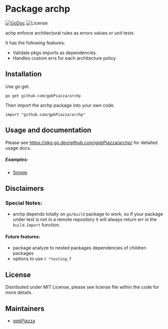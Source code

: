 Package archp
=================
[![GoDoc](https://godoc.org/github.com/TODO-DOC-HERE?status.svg)](https://pkg.go.dev/github.com/gpbPiazza/archp)
![License](https://img.shields.io/dub/l/vibe-d.svg)

achp enforce architectural rules as errors values or unit tests

It has the following features:

-   Validate pkgs imports as dependencies.
-   Handles custom errs for each architecture policy

Installation
------------

Use go get.

	go get github.com/gpbPiazza/archp

Then import the archp package into your own code.

	import "github.com/gpbPiazza/archp"


Usage and documentation
------

Please see https://pkg.go.dev/github.com/gpbPiazza/archp/ for detailed usage docs.

##### Examples:

- [Simple](https://github.com/gpbPiazza/archp/blob/main/internal/example/pkgs_dependecies_test.go)


Disclaimers
------
### Special Notes:
- archp depends totally on `go/build` package to work, so if your package under test is not in a remote repository it will always return err in the `build.Import` function.
#### Future features:
- package analyze to nested packages dependencies of children packages
- options to use `t *testing.T`

License
-------
Distributed under MIT License, please see license file within the code for more details.

Maintainers
-----------
- [gpbPiazza](https://github.com/gpbPiazza)
